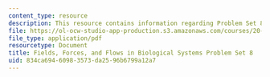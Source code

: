 ```yaml
---
content_type: resource
description: This resource contains information regarding Problem Set 8.
file: https://ol-ocw-studio-app-production.s3.amazonaws.com/courses/20-430j-fields-forces-and-flows-in-biological-systems-fall-2015/834ca69460983573da2596b6799a12a7_MIT20_430JF15_PS8_NotGrad.pdf
file_type: application/pdf
resourcetype: Document
title: Fields, Forces, and Flows in Biological Systems Problem Set 8
uid: 834ca694-6098-3573-da25-96b6799a12a7
---
```

